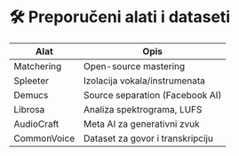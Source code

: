 # 🛠️ Preporučeni alati i dataseti

| Alat       | Opis                             |
|------------|----------------------------------|
| Matchering | Open-source mastering            |
| Spleeter   | Izolacija vokala/instrumenata    |
| Demucs     | Source separation (Facebook AI)  |
| Librosa    | Analiza spektrograma, LUFS       |
| AudioCraft | Meta AI za generativni zvuk      |
| CommonVoice| Dataset za govor i transkripciju |